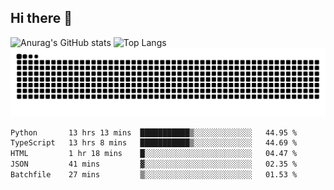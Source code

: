 ## Hi there 👋
![Anurag's GitHub stats](https://github-readme-stats.vercel.app/api?username=CNCoreSteb)
![Top Langs](https://github-readme-stats.vercel.app/api/top-langs/?username=CNCoreSteb)
<picture>
  <source media="(prefers-color-scheme: dark)" srcset="https://raw.githubusercontent.com/CNCoreSteb/CNCoreSteb/output/github-contribution-grid-snake-dark.svg">
  <source media="(prefers-color-scheme: light)" srcset="https://raw.githubusercontent.com/CNCoreSteb/CNCoreSteb/output/github-contribution-grid-snake.svg">
  <img alt="github contribution grid snake animation" src="https://raw.githubusercontent.com/CNCoreSteb/CNCoreSteb/output/github-contribution-grid-snake.svg">
</picture>

<!--START_SECTION:waka-->

```txt
Python       13 hrs 13 mins  ███████████▒░░░░░░░░░░░░░   44.95 %
TypeScript   13 hrs 8 mins   ███████████▒░░░░░░░░░░░░░   44.69 %
HTML         1 hr 18 mins    █░░░░░░░░░░░░░░░░░░░░░░░░   04.47 %
JSON         41 mins         ▓░░░░░░░░░░░░░░░░░░░░░░░░   02.35 %
Batchfile    27 mins         ▒░░░░░░░░░░░░░░░░░░░░░░░░   01.53 %
```

<!--END_SECTION:waka-->


<!--
**CNCoreSteb/CNCoreSteb** is a ✨ _special_ ✨ repository because its `README.md` (this file) appears on your GitHub profile.

Here are some ideas to get you started:

- 🔭 I’m currently working on ...
- 🌱 I’m currently learning ...
- 👯 I’m looking to collaborate on ...
- 🤔 I’m looking for help with ...
- 💬 Ask me about ...
- 📫 How to reach me: ...
- 😄 Pronouns: ...
- ⚡ Fun fact: ...
-->
